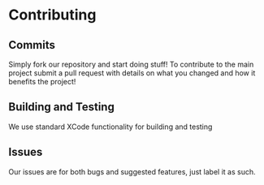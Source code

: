 # Contributing
## Commits
Simply fork our repository and start doing stuff! To contribute to the main project submit a pull request with details on what you changed and how it benefits the project!
## Building and Testing
We use standard XCode functionality for building and testing
## Issues
Our issues are for both bugs and suggested features, just label it as such.
